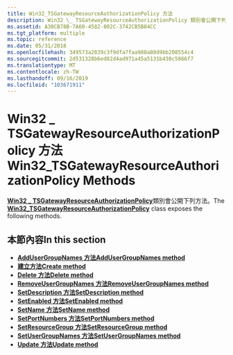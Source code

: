 ```yaml
---
title: Win32_TSGatewayResourceAuthorizationPolicy 方法
description: Win32 \_ TSGatewayResourceAuthorizationPolicy 類別會公開下列方法。
ms.assetid: A30CB78B-7A60-4582-802C-3742CB5B84CC
ms.tgt_platform: multiple
ms.topic: reference
ms.date: 05/31/2018
ms.openlocfilehash: 349573a2839c3f9dfa7faa980a80d9bb208554c4
ms.sourcegitcommit: 2d531328b6ed82d4ad971a45a5131b430c5866f7
ms.translationtype: MT
ms.contentlocale: zh-TW
ms.lasthandoff: 09/16/2019
ms.locfileid: "103671911"
---
```

# <a name="win32_tsgatewayresourceauthorizationpolicy-methods"></a><span data-ttu-id="b859b-103">Win32 \_ TSGatewayResourceAuthorizationPolicy 方法</span><span class="sxs-lookup"><span data-stu-id="b859b-103">Win32\_TSGatewayResourceAuthorizationPolicy Methods</span></span>

<span data-ttu-id="b859b-104">[**Win32 \_ TSGatewayResourceAuthorizationPolicy**](win32-tsgatewayresourceauthorizationpolicy.md)類別會公開下列方法。</span><span class="sxs-lookup"><span data-stu-id="b859b-104">The [**Win32\_TSGatewayResourceAuthorizationPolicy**](win32-tsgatewayresourceauthorizationpolicy.md) class exposes the following methods.</span></span>

## <a name="in-this-section"></a><span data-ttu-id="b859b-105">本節內容</span><span class="sxs-lookup"><span data-stu-id="b859b-105">In this section</span></span>

-   [<span data-ttu-id="b859b-106">**AddUserGroupNames 方法**</span><span class="sxs-lookup"><span data-stu-id="b859b-106">**AddUserGroupNames method**</span></span>](addusergroupnames-win32-tsgatewayresourceauthorizationpolicy.md)
-   [<span data-ttu-id="b859b-107">**建立方法**</span><span class="sxs-lookup"><span data-stu-id="b859b-107">**Create method**</span></span>](create-win32-tsgatewayresourceauthorizationpolicy.md)
-   [<span data-ttu-id="b859b-108">**Delete 方法**</span><span class="sxs-lookup"><span data-stu-id="b859b-108">**Delete method**</span></span>](delete-win32-tsgatewayresourceauthorizationpolicy.md)
-   [<span data-ttu-id="b859b-109">**RemoveUserGroupNames 方法**</span><span class="sxs-lookup"><span data-stu-id="b859b-109">**RemoveUserGroupNames method**</span></span>](removeusergroupnames-win32-tsgatewayresourceauthorizationpolicy.md)
-   [<span data-ttu-id="b859b-110">**SetDescription 方法**</span><span class="sxs-lookup"><span data-stu-id="b859b-110">**SetDescription method**</span></span>](setdescription-win32-tsgatewayresourceauthorizationpolicy.md)
-   [<span data-ttu-id="b859b-111">**SetEnabled 方法**</span><span class="sxs-lookup"><span data-stu-id="b859b-111">**SetEnabled method**</span></span>](setenabled-win32-tsgatewayresourceauthorizationpolicy.md)
-   [<span data-ttu-id="b859b-112">**SetName 方法**</span><span class="sxs-lookup"><span data-stu-id="b859b-112">**SetName method**</span></span>](setname-win32-tsgatewayresourceauthorizationpolicy.md)
-   [<span data-ttu-id="b859b-113">**SetPortNumbers 方法**</span><span class="sxs-lookup"><span data-stu-id="b859b-113">**SetPortNumbers method**</span></span>](setportnumbers-win32-tsgatewayresourceauthorizationpolicy.md)
-   [<span data-ttu-id="b859b-114">**SetResourceGroup 方法**</span><span class="sxs-lookup"><span data-stu-id="b859b-114">**SetResourceGroup method**</span></span>](setresourcegroup-win32-tsgatewayresourceauthorizationpolicy.md)
-   [<span data-ttu-id="b859b-115">**SetUserGroupNames 方法**</span><span class="sxs-lookup"><span data-stu-id="b859b-115">**SetUserGroupNames method**</span></span>](setusergroupnames-win32-tsgatewayresourceauthorizationpolicy.md)
-   [<span data-ttu-id="b859b-116">**Update 方法**</span><span class="sxs-lookup"><span data-stu-id="b859b-116">**Update method**</span></span>](update-win32-tsgatewayresourceauthorizationpolicy.md)

 

 





